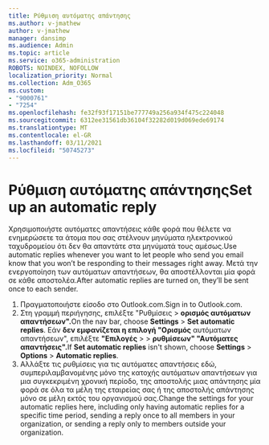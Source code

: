 ```yaml
---
title: Ρύθμιση αυτόματης απάντησης
ms.author: v-jmathew
author: v-jmathew
manager: dansimp
ms.audience: Admin
ms.topic: article
ms.service: o365-administration
ROBOTS: NOINDEX, NOFOLLOW
localization_priority: Normal
ms.collection: Adm_O365
ms.custom:
- "9000761"
- "7254"
ms.openlocfilehash: fe32f93f17151be777749a256a934f475c224048
ms.sourcegitcommit: 6312ee31561db36104f32282d019d069ede69174
ms.translationtype: MT
ms.contentlocale: el-GR
ms.lasthandoff: 03/11/2021
ms.locfileid: "50745273"
---
```

# <a name="set-up-an-automatic-reply"></a><span data-ttu-id="27b05-102">Ρύθμιση αυτόματης απάντησης</span><span class="sxs-lookup"><span data-stu-id="27b05-102">Set up an automatic reply</span></span>

<span data-ttu-id="27b05-103">Χρησιμοποιήστε αυτόματες απαντήσεις κάθε φορά που θέλετε να ενημερώσετε τα άτομα που σας στέλνουν μηνύματα ηλεκτρονικού ταχυδρομείου ότι δεν θα απαντάτε στα μηνύματά τους αμέσως.</span><span class="sxs-lookup"><span data-stu-id="27b05-103">Use automatic replies whenever you want to let people who send you email know that you won’t be responding to their messages right away.</span></span> <span data-ttu-id="27b05-104">Μετά την ενεργοποίηση των αυτόματων απαντήσεων, θα αποστέλλονται μία φορά σε κάθε αποστολέα.</span><span class="sxs-lookup"><span data-stu-id="27b05-104">After automatic replies are turned on, they’ll be sent once to each sender.</span></span>

1. <span data-ttu-id="27b05-105">Πραγματοποιήστε είσοδο στο Outlook.com.</span><span class="sxs-lookup"><span data-stu-id="27b05-105">Sign in to Outlook.com.</span></span>
2. <span data-ttu-id="27b05-106">Στη γραμμή περιήγησης, επιλέξτε "Ρυθμίσεις   >  **ορισμός αυτόματων απαντήσεων".**</span><span class="sxs-lookup"><span data-stu-id="27b05-106">On the nav bar, choose **Settings** > **Set automatic replies**.</span></span> <span data-ttu-id="27b05-107">Εάν **δεν εμφανίζεται η επιλογή "Ορισμός** αυτόματων απαντήσεων", επιλέξτε **"Επιλογές**  >    >  **ρυθμίσεων" "Αυτόματες απαντήσεις".**</span><span class="sxs-lookup"><span data-stu-id="27b05-107">If **Set automatic replies** isn't shown, choose **Settings** > **Options** > **Automatic replies**.</span></span>
3. <span data-ttu-id="27b05-108">Αλλάξτε τις ρυθμίσεις για τις αυτόματες απαντήσεις εδώ, συμπεριλαμβανομένης μόνο της κατοχής αυτόματων απαντήσεων για μια συγκεκριμένη χρονική περίοδο, της αποστολής μιας απάντησης μία φορά σε όλα τα μέλη της εταιρείας σας ή της αποστολής απάντησης μόνο σε μέλη εκτός του οργανισμού σας.</span><span class="sxs-lookup"><span data-stu-id="27b05-108">Change the settings for your automatic replies here, including only having automatic replies for a specific time period, sending a reply once to all members in your organization, or sending a reply only to members outside your organization.</span></span>

